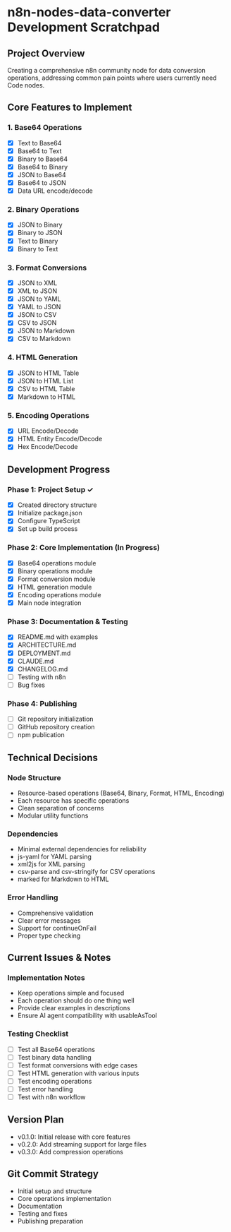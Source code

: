# n8n-nodes-data-converter Development Scratchpad

## Project Overview
Creating a comprehensive n8n community node for data conversion operations, addressing common pain points where users currently need Code nodes.

## Core Features to Implement

### 1. Base64 Operations
- [x] Text to Base64
- [x] Base64 to Text
- [x] Binary to Base64
- [x] Base64 to Binary
- [x] JSON to Base64
- [x] Base64 to JSON
- [x] Data URL encode/decode

### 2. Binary Operations
- [x] JSON to Binary
- [x] Binary to JSON
- [x] Text to Binary
- [x] Binary to Text

### 3. Format Conversions
- [x] JSON to XML
- [x] XML to JSON
- [x] JSON to YAML
- [x] YAML to JSON
- [x] JSON to CSV
- [x] CSV to JSON
- [x] JSON to Markdown
- [x] CSV to Markdown

### 4. HTML Generation
- [x] JSON to HTML Table
- [x] JSON to HTML List
- [x] CSV to HTML Table
- [x] Markdown to HTML

### 5. Encoding Operations
- [x] URL Encode/Decode
- [x] HTML Entity Encode/Decode
- [x] Hex Encode/Decode

## Development Progress

### Phase 1: Project Setup ✓
- [x] Created directory structure
- [x] Initialize package.json
- [x] Configure TypeScript
- [x] Set up build process

### Phase 2: Core Implementation (In Progress)
- [x] Base64 operations module
- [x] Binary operations module
- [x] Format conversion module
- [x] HTML generation module
- [x] Encoding operations module
- [x] Main node integration

### Phase 3: Documentation & Testing
- [x] README.md with examples
- [x] ARCHITECTURE.md
- [x] DEPLOYMENT.md
- [x] CLAUDE.md
- [x] CHANGELOG.md
- [ ] Testing with n8n
- [ ] Bug fixes

### Phase 4: Publishing
- [ ] Git repository initialization
- [ ] GitHub repository creation
- [ ] npm publication

## Technical Decisions

### Node Structure
- Resource-based operations (Base64, Binary, Format, HTML, Encoding)
- Each resource has specific operations
- Clean separation of concerns
- Modular utility functions

### Dependencies
- Minimal external dependencies for reliability
- js-yaml for YAML parsing
- xml2js for XML parsing
- csv-parse and csv-stringify for CSV operations
- marked for Markdown to HTML

### Error Handling
- Comprehensive validation
- Clear error messages
- Support for continueOnFail
- Proper type checking

## Current Issues & Notes

### Implementation Notes
- Keep operations simple and focused
- Each operation should do one thing well
- Provide clear examples in descriptions
- Ensure AI agent compatibility with usableAsTool

### Testing Checklist
- [ ] Test all Base64 operations
- [ ] Test binary data handling
- [ ] Test format conversions with edge cases
- [ ] Test HTML generation with various inputs
- [ ] Test encoding operations
- [ ] Test error handling
- [ ] Test with n8n workflow

## Version Plan
- v0.1.0: Initial release with core features
- v0.2.0: Add streaming support for large files
- v0.3.0: Add compression operations

## Git Commit Strategy
- Initial setup and structure
- Core operations implementation
- Documentation
- Testing and fixes
- Publishing preparation